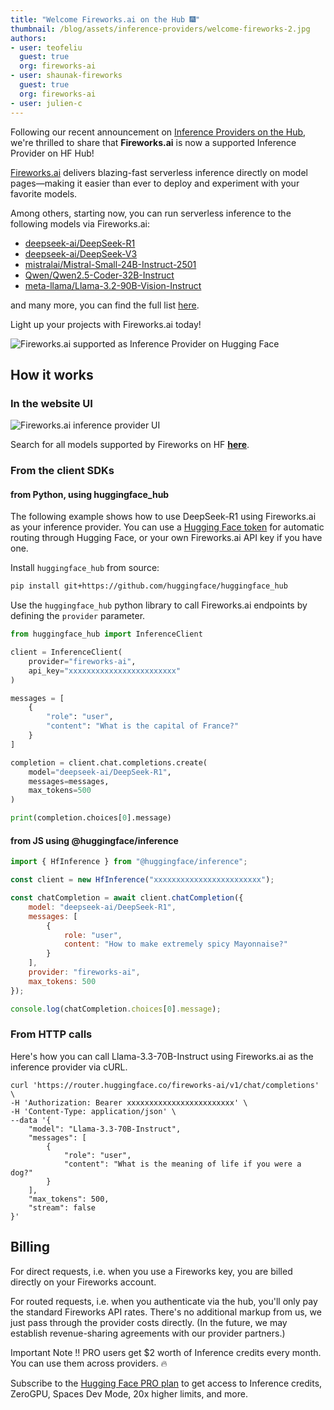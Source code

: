 ```yaml
---
title: "Welcome Fireworks.ai on the Hub 🎆"
thumbnail: /blog/assets/inference-providers/welcome-fireworks-2.jpg
authors:
- user: teofeliu
  guest: true
  org: fireworks-ai
- user: shaunak-fireworks
  guest: true
  org: fireworks-ai
- user: julien-c
---
```


Following our recent announcement on [Inference Providers on the Hub](https://huggingface.co/blog/inference-providers), we're thrilled to share that **Fireworks.ai** is now a supported Inference Provider on HF Hub!

[Fireworks.ai](https://fireworks.ai) delivers blazing-fast serverless inference directly on model pages—making it easier than ever to deploy and experiment with your favorite models.

Among others, starting now, you can run serverless inference to the following models via Fireworks.ai:

- [deepseek-ai/DeepSeek-R1](https://huggingface.co/deepseek-ai/DeepSeek-R1)
- [deepseek-ai/DeepSeek-V3](https://huggingface.co/deepseek-ai/DeepSeek-V3)
- [mistralai/Mistral-Small-24B-Instruct-2501](https://huggingface.co/mistralai/Mistral-Small-24B-Instruct-2501)
- [Qwen/Qwen2.5-Coder-32B-Instruct](https://huggingface.co/Qwen/Qwen2.5-Coder-32B-Instruct)
- [meta-llama/Llama-3.2-90B-Vision-Instruct](https://huggingface.co/meta-llama/Llama-3.2-90B-Vision-Instruct)

and many more, you can find the full list [here](https://huggingface.co/models?inference_provider=fireworks-ai).

Light up your projects with Fireworks.ai today!

<img src="https://huggingface.co/blog/assets/inference-providers/welcome-fireworks-2.jpg" alt="Fireworks.ai supported as Inference Provider on Hugging Face"/>

## How it works

### In the website UI

![Fireworks.ai inference provider UI](https://huggingface.co/datasets/huggingface/documentation-images/resolve/main/inference-providers/fireworks.png)

Search for all models supported by Fireworks on HF **[here](https://huggingface.co/models?inference_provider=fireworks-ai)**.

### From the client SDKs

#### from Python, using huggingface_hub

The following example shows how to use DeepSeek-R1 using Fireworks.ai as your inference provider. You can use a [Hugging Face token](https://huggingface.co/settings/tokens) for automatic routing through Hugging Face, or your own Fireworks.ai API key if you have one.

Install `huggingface_hub` from source: 

```bash
pip install git+https://github.com/huggingface/huggingface_hub
```

Use the `huggingface_hub` python library to call Fireworks.ai endpoints by defining the `provider` parameter.

```python
from huggingface_hub import InferenceClient

client = InferenceClient(
    provider="fireworks-ai",
    api_key="xxxxxxxxxxxxxxxxxxxxxxxx"
)

messages = [
    {
        "role": "user",
        "content": "What is the capital of France?"
    }
]

completion = client.chat.completions.create(
    model="deepseek-ai/DeepSeek-R1", 
    messages=messages, 
    max_tokens=500
)

print(completion.choices[0].message)
```

#### from JS using @huggingface/inference

```js
import { HfInference } from "@huggingface/inference";

const client = new HfInference("xxxxxxxxxxxxxxxxxxxxxxxx");

const chatCompletion = await client.chatCompletion({
    model: "deepseek-ai/DeepSeek-R1",
    messages: [
        {
            role: "user",
            content: "How to make extremely spicy Mayonnaise?"
        }
    ],
    provider: "fireworks-ai",
    max_tokens: 500
});

console.log(chatCompletion.choices[0].message);
```

### From HTTP calls

Here's how you can call Llama-3.3-70B-Instruct using Fireworks.ai as the inference provider via cURL.

```
curl 'https://router.huggingface.co/fireworks-ai/v1/chat/completions' \
-H 'Authorization: Bearer xxxxxxxxxxxxxxxxxxxxxxxx' \
-H 'Content-Type: application/json' \
--data '{
    "model": "Llama-3.3-70B-Instruct",
    "messages": [
        {
            "role": "user",
            "content": "What is the meaning of life if you were a dog?"
        }
    ],
    "max_tokens": 500,
    "stream": false
}'
```

## Billing

For direct requests, i.e. when you use a Fireworks key, you are billed directly on your Fireworks account.

For routed requests, i.e. when you authenticate via the hub, you'll only pay the standard Fireworks API rates. There's no additional markup from us, we just pass through the provider costs directly. (In the future, we may establish revenue-sharing agreements with our provider partners.)

Important Note ‼️ PRO users get $2 worth of Inference credits every month. You can use them across providers. 🔥

Subscribe to the [Hugging Face PRO plan](https://hf.co/subscribe/pro) to get access to Inference credits, ZeroGPU, Spaces Dev Mode, 20x higher limits, and more.
